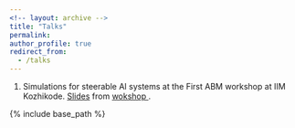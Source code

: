 ```yaml
---
<!-- layout: archive -->
title: "Talks"
permalink:
author_profile: true
redirect_from:
  - /talks
---
```


1. Simulations for steerable AI systems at the First ABM workshop at IIM Kozhikode. [Slides](https://shorturl.at/yLhCo) from [wokshop ](https://iimk.ac.in/apps/ABMWorkshop25/).

{% include base_path %}
